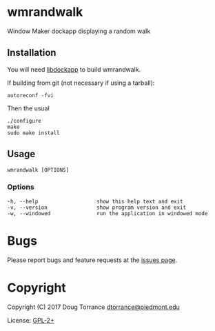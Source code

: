 # wmrandwalk

Window Maker dockapp displaying a random walk

## Installation

You will need [libdockapp](http://dockapps.net/libdockapp) to build wmrandwalk.

If building from git (not necessary if using a tarball):

    autoreconf -fvi

Then the usual

    ./configure
    make
    sudo make install

## Usage

    wmrandwalk [OPTIONS]

### Options
    -h, --help                   show this help text and exit
    -v, --version                show program version and exit
    -w, --windowed               run the application in windowed mode

# Bugs

Please report bugs and feature requests at the
[issues page](https://github.com/d-torrance/wmrandwalk/issues).

# Copyright

Copyright (C) 2017 Doug Torrance <dtorrance@piedmont.edu>

License: [GPL-2+](https://www.gnu.org/licenses/gpl-2.0.html)
